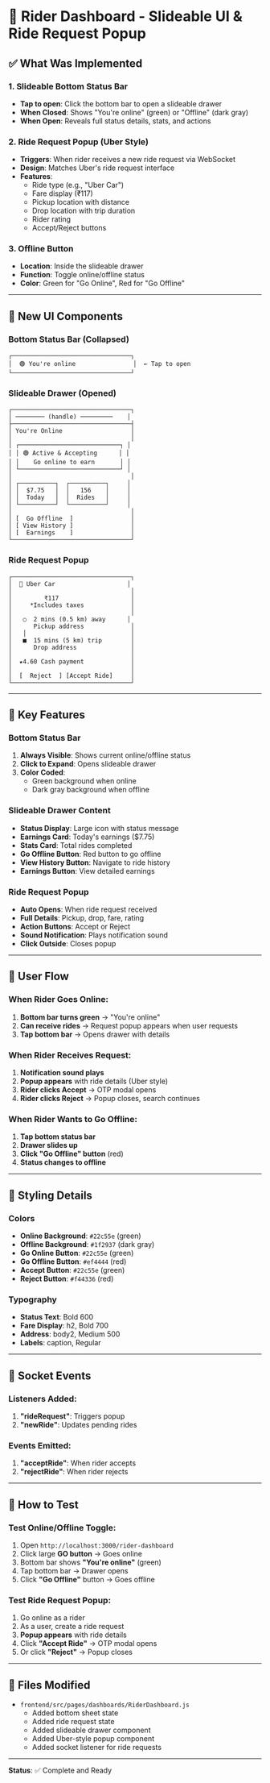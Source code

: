# 🚖 Rider Dashboard - Slideable UI & Ride Request Popup

## ✅ What Was Implemented

### 1. **Slideable Bottom Status Bar**
- **Tap to open**: Click the bottom bar to open a slideable drawer
- **When Closed**: Shows "You're online" (green) or "Offline" (dark gray)
- **When Open**: Reveals full status details, stats, and actions

### 2. **Ride Request Popup (Uber Style)**
- **Triggers**: When rider receives a new ride request via WebSocket
- **Design**: Matches Uber's ride request interface
- **Features**: 
  - Ride type (e.g., "Uber Car")
  - Fare display (₹117)
  - Pickup location with distance
  - Drop location with trip duration
  - Rider rating
  - Accept/Reject buttons

### 3. **Offline Button**
- **Location**: Inside the slideable drawer
- **Function**: Toggle online/offline status
- **Color**: Green for "Go Online", Red for "Go Offline"

---

## 🎨 New UI Components

### Bottom Status Bar (Collapsed)
```
┌─────────────────────────────────┐
│  🟢 You're online                │  ← Tap to open
└─────────────────────────────────┘
```

### Slideable Drawer (Opened)
```
┌─────────────────────────────────┐
│ ──────── (handle) ─────────    │
├─────────────────────────────────┤
│ You're Online                   │
│                                 │
│ ┌────────────────────────────┐ │
│ │ 🟢 Active & Accepting      │ │
│ │    Go online to earn       │ │
│ └────────────────────────────┘ │
│                                 │
│ ┌──────────┐  ┌──────────┐     │
│ │  $7.75   │  │   156    │     │
│ │  Today   │  │  Rides   │     │
│ └──────────┘  └──────────┘     │
│                                 │
│ [  Go Offline  ]                │
│ [ View History ]                │
│ [  Earnings    ]                │
└─────────────────────────────────┘
```

### Ride Request Popup
```
┌─────────────────────────────────┐
│  🚗 Uber Car                    │
│                                 │
│         ₹117                    │
│     *Includes taxes             │
│                                 │
│   ○  2 mins (0.5 km) away      │
│      Pickup address             │
│   │                             │
│   ■  15 mins (5 km) trip        │
│      Drop address               │
│                                 │
│  ★4.60 Cash payment             │
│                                 │
│  [  Reject  ] [Accept Ride]     │
└─────────────────────────────────┘
```

---

## 🎯 Key Features

### Bottom Status Bar
1. **Always Visible**: Shows current online/offline status
2. **Click to Expand**: Opens slideable drawer
3. **Color Coded**: 
   - Green background when online
   - Dark gray background when offline

### Slideable Drawer Content
- **Status Display**: Large icon with status message
- **Earnings Card**: Today's earnings ($7.75)
- **Stats Card**: Total rides completed
- **Go Offline Button**: Red button to go offline
- **View History Button**: Navigate to ride history
- **Earnings Button**: View detailed earnings

### Ride Request Popup
- **Auto Opens**: When ride request received
- **Full Details**: Pickup, drop, fare, rating
- **Action Buttons**: Accept or Reject
- **Sound Notification**: Plays notification sound
- **Click Outside**: Closes popup

---

## 📱 User Flow

### When Rider Goes Online:
1. **Bottom bar turns green** → "You're online"
2. **Can receive rides** → Request popup appears when user requests
3. **Tap bottom bar** → Opens drawer with details

### When Rider Receives Request:
1. **Notification sound plays**
2. **Popup appears** with ride details (Uber style)
3. **Rider clicks Accept** → OTP modal opens
4. **Rider clicks Reject** → Popup closes, search continues

### When Rider Wants to Go Offline:
1. **Tap bottom status bar**
2. **Drawer slides up**
3. **Click "Go Offline" button** (red)
4. **Status changes to offline**

---

## 🎨 Styling Details

### Colors
- **Online Background**: `#22c55e` (green)
- **Offline Background**: `#1f2937` (dark gray)
- **Go Online Button**: `#22c55e` (green)
- **Go Offline Button**: `#ef4444` (red)
- **Accept Button**: `#22c55e` (green)
- **Reject Button**: `#f44336` (red)

### Typography
- **Status Text**: Bold 600
- **Fare Display**: h2, Bold 700
- **Address**: body2, Medium 500
- **Labels**: caption, Regular

---

## 🔔 Socket Events

### Listeners Added:
1. **"rideRequest"**: Triggers popup
2. **"newRide"**: Updates pending rides

### Events Emitted:
1. **"acceptRide"**: When rider accepts
2. **"rejectRide"**: When rider rejects

---

## 🧪 How to Test

### Test Online/Offline Toggle:
1. Open `http://localhost:3000/rider-dashboard`
2. Click large **GO button** → Goes online
3. Bottom bar shows **"You're online"** (green)
4. Tap bottom bar → Drawer opens
5. Click **"Go Offline"** button → Goes offline

### Test Ride Request Popup:
1. Go online as a rider
2. As a user, create a ride request
3. **Popup appears** with ride details
4. Click **"Accept Ride"** → OTP modal opens
5. Or click **"Reject"** → Popup closes

---

## 📝 Files Modified

- `frontend/src/pages/dashboards/RiderDashboard.js`
  - Added bottom sheet state
  - Added ride request state
  - Added slideable drawer component
  - Added Uber-style popup component
  - Added socket listener for ride requests

---

**Status**: ✅ Complete and Ready

